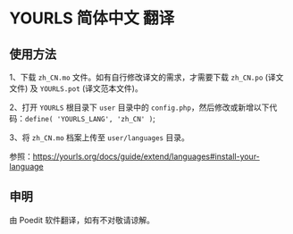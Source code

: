 # YOURLS 简体中文 翻译

## 使用方法
1、下载 `zh_CN.mo` 文件。如有自行修改译文的需求，才需要下载 `zh_CN.po` (译文文件) 及 `YOURLS.pot` (译文范本文件)。

2、打开 `YOURLS` 根目录下 `user` 目录中的 `config.php`，然后修改或新增以下代码：`define( 'YOURLS_LANG', 'zh_CN' )`;

3、将 `zh_CN.mo` 档案上传至 `user/languages` 目录。

参照：https://yourls.org/docs/guide/extend/languages#install-your-language

## 申明
由 Poedit 软件翻译，如有不对敬请谅解。
